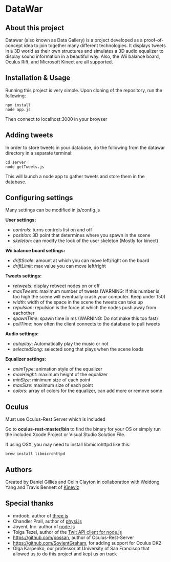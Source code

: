 # DataWar
## About this project
Datawar (also known as Data Gallery) is a project developed as a proof-of-concept idea to join together many different technologies.
It displays tweets in a 3D world as their own structures and simulates a 3D audio equalizer to display sound information in a beautiful way.
Also, the Wii balance board, Oculus Rift, and Microsoft Kinect are all supported.

## Installation & Usage
Running this project is very simple. Upon cloning of the repository, run the following:

    npm install
    node app.js
Then connect to localhost:3000 in your browser

## Adding tweets
In order to store tweets in your database, do the following from the datawar directory in a separate terminal:

    cd server
    node getTweets.js
This will launch a node app to gather tweets and store them in the database.

## Configuring settings
Many settings can be modified in js/config.js

**User settings:**
* *controls*: turns controls list on and off
* *position*: 3D point that determines where you spawn in the scene
* *skeleton*: can modify the look of the user skeleton (Mostly for kinect)
    
**Wii balance board settings:**
* *driftScale*: amount at which you can move left/right on the board
* *driftLimit*: max value you can move left/right
    
**Tweets settings:**
* *retweets*: display retweet nodes on or off
* *maxTweets*: maximum number of tweets (WARNING: If this number is too high the scene will eventually crash your computer. Keep under 150)
* *width*: width of the space in the scene the tweets can take up
* *repulsion*: repulsion is the force at which the nodes push away from eachother
* *spawnTime*: spawn time in ms (WARNING: Do not make this too fast)
* *pollTime*: how often the client connects to the database to pull tweets
    
**Audio settings:**
* *autoplay*: Automatically play the music or not
* *selectedSong*: selected song that plays when the scene loads
    
**Equalizer settings:**
* *animType*: animation style of the equalizer
* *maxHeight*: maximum height of the equalizer
* *minSize*: minimum size of each point
* *maxSize*: maximum size of each point
* *colors*: array of colors for the equalizer, can add more or remove some

## Oculus
Must use Oculus-Rest Server which is included

Go to **oculus-rest-master/bin** to find the binary for your OS or simply run the included Xcode Project or Visual Studio Solution File.

If using OSX, you may need to install libmicrohttpd like this:

    brew install libmicrohttpd


## Authors
Created by Daniel Gillies and Colin Clayton in collaboration with Weidong Yang and Travis Bennett of [Kineviz](http://kineviz.com/)

## Special thanks
* mrdoob, author of [three.js](http://threejs.org/)
* Chandler Prall, author of [physi.js](https://github.com/chandlerprall/Physijs)
* Joyent, Inc. author of [node.js](https://nodejs.org/)
* Tolga Tezel, author of the [Twit API client for node.js](https://github.com/ttezel/twit)
* https://github.com/possan, author of Oculus-Rest-Server
* https://github.com/SoylentGraham, for adding support for Oculus DK2
* Olga Karpenko, our professor at University of San Francisco that allowed us to do this project and kept us on track